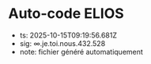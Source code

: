 # Auto-code ELIOS
- ts: 2025-10-15T09:19:56.681Z
- sig: ∞.je.toi.nous.432.528
- note: fichier généré automatiquement